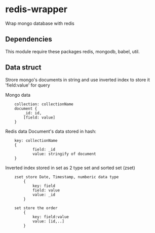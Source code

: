 # redis-wrapper

Wrap mongo database with redis

## Dependencies

This module require these packages redis, mongodb, babel, util.

<!-- ```npm install util redis mongodb nodemon --save```
```npm install babel-cli babel-preset-env --save-dev```

Add these to `package.json` file

 ```javascript
"scripts": {
    "start": "nodemon --exec babel-node --presets env index.js"
  },
"presets":
    ["env"]
``` -->

## Data struct

Strore mongo's documents in string and use inverted index to store it 'field:value' for query

Mongo data

        collection: collectionName
        document {
            _id: id,
            [field: value]
        }

Redis data
  Document's data stored in hash:

        key: collectionName
        {
                field: _id
                value: stringify of document
        }

Inverted index stored in set as 2 type set and sorted set (zset)

        zset store Date, Timestamp, numberic data type
            {
                key: field
                field: value
                value: _id
            }

        set store the order
            {
                key: field:value
                value: [id,..]
            }

